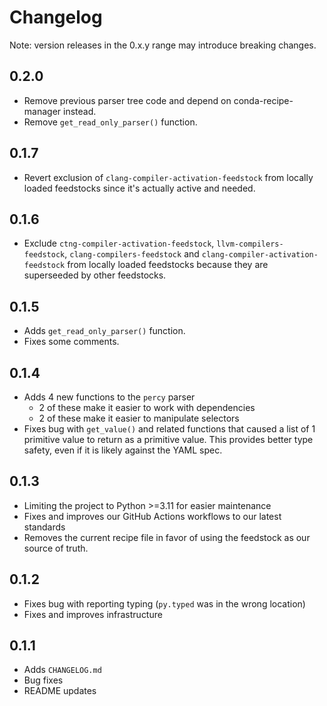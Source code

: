 # Changelog
Note: version releases in the 0.x.y range may introduce breaking changes.

## 0.2.0
- Remove previous parser tree code and depend on conda-recipe-manager instead.
- Remove `get_read_only_parser()` function.

## 0.1.7
- Revert exclusion of `clang-compiler-activation-feedstock` from locally loaded feedstocks since it's actually active and needed.

## 0.1.6
- Exclude `ctng-compiler-activation-feedstock`, `llvm-compilers-feedstock`, `clang-compilers-feedstock` and `clang-compiler-activation-feedstock` from locally loaded feedstocks because they are superseeded by other feedstocks.

## 0.1.5
- Adds `get_read_only_parser()` function.
- Fixes some comments.

## 0.1.4
- Adds 4 new functions to the `percy` parser
  - 2 of these make it easier to work with dependencies
  - 2 of these make it easier to manipulate selectors
- Fixes bug with `get_value()` and related functions that caused a list of 1 primitive value to return as a primitive
  value. This provides better type safety, even if it is likely against the YAML spec.

## 0.1.3
- Limiting the project to Python >=3.11 for easier maintenance
- Fixes and improves our GitHub Actions workflows to our latest standards
- Removes the current recipe file in favor of using the feedstock as our source of truth.

## 0.1.2
- Fixes bug with reporting typing (`py.typed` was in the wrong location)
- Fixes and improves infrastructure

## 0.1.1
- Adds `CHANGELOG.md`
- Bug fixes
- README updates
